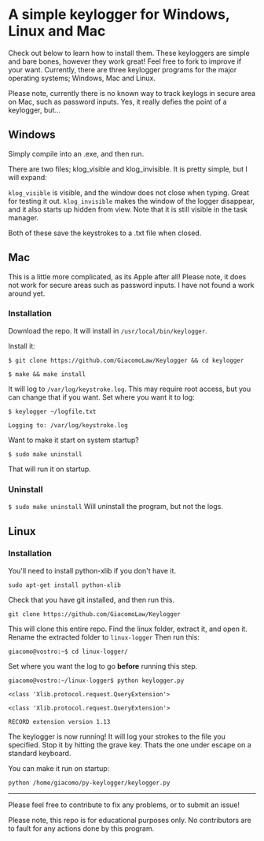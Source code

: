 # A simple keylogger for Windows, Linux and Mac
Check out below to learn how to install them. These keyloggers are simple and bare bones, however they work great! Feel free to fork to improve if your want. Currently, there are three keylogger programs for the major operating systems; Windows, Mac and Linux. 

Please note, currently there is no known way to track keylogs in secure area on Mac, such as password inputs. Yes, it really defies the point of a keylogger, but...

## Windows
Simply compile into an .exe, and then run. 

There are two files; klog_visible and klog_invisible. It is pretty simple, but I will expand:

`klog_visible` is visible, and the window does not close when typing. Great for testing it out. `klog_invisible` makes the window of the logger disappear, and it also starts up hidden from view. Note that it is still visible in the task manager.

Both of these save the keystrokes to a .txt file when closed.

## Mac
This is a little more complicated, as its Apple after all! Please note, it does not work for secure areas such as password inputs. I have not found a work around yet.

### Installation
Download the repo. It will install in `/usr/local/bin/keylogger`. 

Install it:

`$ git clone https://github.com/GiacomoLaw/Keylogger && cd keylogger`

`$ make && make install`

It will log to `/var/log/keystroke.log`. This may require root access, but you can change that if you want. Set where you want it to log:

`$ keylogger ~/logfile.txt`

`Logging to: /var/log/keystroke.log`

Want to make it start on system startup?

`$ sudo make uninstall`

That will run it on startup.

### Uninstall
`$ sudo make uninstall`
Will uninstall the program, but not the logs.

## Linux
### Installation
You'll need to install python-xlib if you don't have it.

`sudo apt-get install python-xlib`

Check that you have git installed, and then run this.

`git clone https://github.com/GiacomoLaw/Keylogger`

This will clone this entire repo. Find the linux folder, extract it, and open it. Rename the extracted folder to `linux-logger` Then run this:

`giacomo@vostro:~$ cd linux-logger/`

Set where you want the log to go **before** running this step.

`giacomo@vostro:~/linux-logger$ python keylogger.py`

`<class 'Xlib.protocol.request.QueryExtension'>`

`<class 'Xlib.protocol.request.QueryExtension'>`

`RECORD extension version 1.13`

The keylogger is now running! It will log your strokes to the file you specified. Stop it by hitting the grave key. Thats the one under escape on a standard keyboard.

You can make it run on startup:

`python /home/giacomo/py-keylogger/keylogger.py`

---

Please feel free to contribute to fix any problems, or to submit an issue!

Please note, this repo is for educational purposes only. No contributors are to fault for any actions done by this program.
